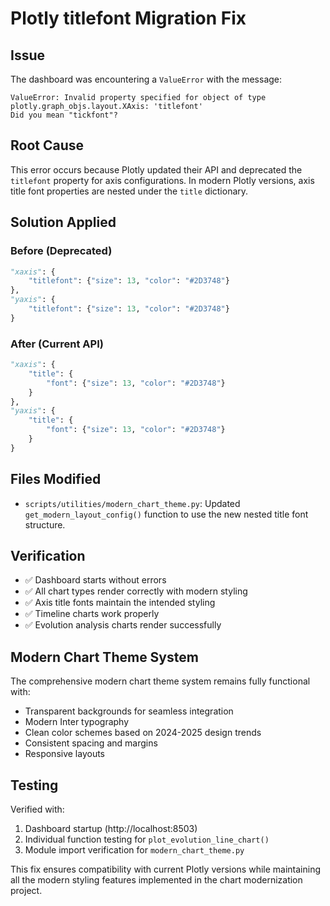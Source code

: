 # Plotly titlefont Migration Fix

## Issue
The dashboard was encountering a `ValueError` with the message:
```
ValueError: Invalid property specified for object of type plotly.graph_objs.layout.XAxis: 'titlefont'
Did you mean "tickfont"?
```

## Root Cause
This error occurs because Plotly updated their API and deprecated the `titlefont` property for axis configurations. In modern Plotly versions, axis title font properties are nested under the `title` dictionary.

## Solution Applied

### Before (Deprecated)
```python
"xaxis": {
    "titlefont": {"size": 13, "color": "#2D3748"}
},
"yaxis": {
    "titlefont": {"size": 13, "color": "#2D3748"}
}
```

### After (Current API)
```python
"xaxis": {
    "title": {
        "font": {"size": 13, "color": "#2D3748"}
    }
},
"yaxis": {
    "title": {
        "font": {"size": 13, "color": "#2D3748"}
    }
}
```

## Files Modified
- `scripts/utilities/modern_chart_theme.py`: Updated `get_modern_layout_config()` function to use the new nested title font structure.

## Verification
- ✅ Dashboard starts without errors
- ✅ All chart types render correctly with modern styling
- ✅ Axis title fonts maintain the intended styling
- ✅ Timeline charts work properly
- ✅ Evolution analysis charts render successfully

## Modern Chart Theme System
The comprehensive modern chart theme system remains fully functional with:
- Transparent backgrounds for seamless integration
- Modern Inter typography
- Clean color schemes based on 2024-2025 design trends
- Consistent spacing and margins
- Responsive layouts

## Testing
Verified with:
1. Dashboard startup (http://localhost:8503)
2. Individual function testing for `plot_evolution_line_chart()`
3. Module import verification for `modern_chart_theme.py`

This fix ensures compatibility with current Plotly versions while maintaining all the modern styling features implemented in the chart modernization project.
